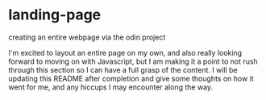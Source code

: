 # landing-page
creating an entire webpage via the odin project

I'm excited to layout an entire page on my own, and also really looking forward to moving on with Javascript, but I am making it a point to not rush through this section so I can have a full grasp of the content. I will be updating this README after completion and give some thoughts on how it went for me, and any hiccups I may encounter along the way. 
